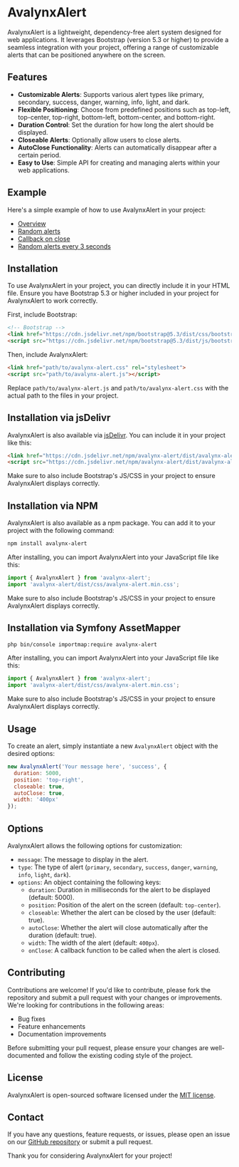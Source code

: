 # AvalynxAlert

AvalynxAlert is a lightweight, dependency-free alert system designed for web applications. It leverages Bootstrap (version 5.3 or higher) to provide a seamless integration with your project, offering a range of customizable alerts that can be positioned anywhere on the screen.

## Features

- **Customizable Alerts**: Supports various alert types like primary, secondary, success, danger, warning, info, light, and dark.
- **Flexible Positioning**: Choose from predefined positions such as top-left, top-center, top-right, bottom-left, bottom-center, and bottom-right.
- **Duration Control**: Set the duration for how long the alert should be displayed.
- **Closeable Alerts**: Optionally allow users to close alerts.
- **AutoClose Functionality**: Alerts can automatically disappear after a certain period.
- **Easy to Use**: Simple API for creating and managing alerts within your web applications.

## Example

Here's a simple example of how to use AvalynxAlert in your project:

* [Overview](https://avalynx-alert.jbs-newmedia.de/examples/index.html)
* [Random alerts](https://avalynx-alert.jbs-newmedia.de/examples/random-alerts.html)
* [Callback on close](https://avalynx-alert.jbs-newmedia.de/examples/callback-onclose.html)
* [Random alerts every 3 seconds](https://avalynx-alert.jbs-newmedia.de/examples/random-alerts-every-3s.html)

## Installation

To use AvalynxAlert in your project, you can directly include it in your HTML file. Ensure you have Bootstrap 5.3 or higher included in your project for AvalynxAlert to work correctly.

First, include Bootstrap:

```html
<!-- Bootstrap -->
<link href="https://cdn.jsdelivr.net/npm/bootstrap@5.3/dist/css/bootstrap.min.css" rel="stylesheet">
<script src="https://cdn.jsdelivr.net/npm/bootstrap@5.3/dist/js/bootstrap.bundle.min.js"></script>
```

Then, include AvalynxAlert:

```html
<link href="path/to/avalynx-alert.css" rel="stylesheet">
<script src="path/to/avalynx-alert.js"></script>
```

Replace `path/to/avalynx-alert.js` and `path/to/avalynx-alert.css` with the actual path to the files in your project.

## Installation via jsDelivr

AvalynxAlert is also available via [jsDelivr](https://www.jsdelivr.com/). You can include it in your project like this:

```html
<link href="https://cdn.jsdelivr.net/npm/avalynx-alert/dist/avalynx-alert.css" rel="stylesheet">
<script src="https://cdn.jsdelivr.net/npm/avalynx-alert/dist/avalynx-alert.js"></script>
```

Make sure to also include Bootstrap's JS/CSS in your project to ensure AvalynxAlert displays correctly.

## Installation via NPM

AvalynxAlert is also available as a npm package. You can add it to your project with the following command:

```bash
npm install avalynx-alert
```

After installing, you can import AvalynxAlert into your JavaScript file like this:

```javascript
import { AvalynxAlert } from 'avalynx-alert';
import 'avalynx-alert/dist/css/avalynx-alert.min.css';
```

Make sure to also include Bootstrap's JS/CSS in your project to ensure AvalynxAlert displays correctly.

## Installation via Symfony AssetMapper

```bash
php bin/console importmap:require avalynx-alert
```

After installing, you can import AvalynxAlert into your JavaScript file like this:

```javascript
import { AvalynxAlert } from 'avalynx-alert';
import 'avalynx-alert/dist/css/avalynx-alert.min.css';
```

Make sure to also include Bootstrap's JS/CSS in your project to ensure AvalynxAlert displays correctly.

## Usage

To create an alert, simply instantiate a new `AvalynxAlert` object with the desired options:

```javascript
new AvalynxAlert('Your message here', 'success', {
  duration: 5000,
  position: 'top-right',
  closeable: true,
  autoClose: true,
  width: '400px'
});
```

## Options

AvalynxAlert allows the following options for customization:

- `message`: The message to display in the alert.
- `type`: The type of alert (`primary`, `secondary`, `success`, `danger`, `warning`, `info`, `light`, `dark`).
- `options`: An object containing the following keys:
    - `duration`: Duration in milliseconds for the alert to be displayed (default: 5000).
    - `position`: Position of the alert on the screen (default: `top-center`).
    - `closeable`: Whether the alert can be closed by the user (default: true).
    - `autoClose`: Whether the alert will close automatically after the duration (default: true).
    - `width`: The width of the alert (default: `400px`).
    - `onClose`: A callback function to be called when the alert is closed.

## Contributing

Contributions are welcome! If you'd like to contribute, please fork the repository and submit a pull request with your changes or improvements. We're looking for contributions in the following areas:

- Bug fixes
- Feature enhancements
- Documentation improvements

Before submitting your pull request, please ensure your changes are well-documented and follow the existing coding style of the project.

## License

AvalynxAlert is open-sourced software licensed under the [MIT license](LICENSE).

## Contact

If you have any questions, feature requests, or issues, please open an issue on our [GitHub repository](https://github.com/avalynx/avalynx-alert/issues) or submit a pull request.

Thank you for considering AvalynxAlert for your project!

